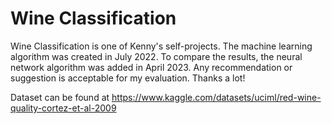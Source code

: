 # Wine Classification

Wine Classification is one of Kenny's self-projects. The machine learning algorithm was created in July 2022. To compare the results, the neural network algorithm was added in April 2023. Any recommendation or suggestion is acceptable for my evaluation. Thanks a lot!

Dataset can be found at https://www.kaggle.com/datasets/uciml/red-wine-quality-cortez-et-al-2009
